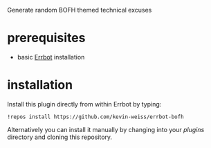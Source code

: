Generate random BOFH themed technical excuses

# prerequisites
* basic [Errbot](https://github.com/errbotio/errbot) installation

# installation

Install this plugin directly from within Errbot by typing:
```
!repos install https://github.com/kevin-weiss/errbot-bofh
```

Alternatively you can install it manually by changing into your *plugins* directory and cloning this repository.

